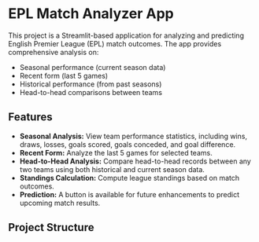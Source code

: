 # EPL Match Analyzer App

This project is a Streamlit-based application for analyzing and predicting English Premier League (EPL) match outcomes. The app provides comprehensive analysis on:
- Seasonal performance (current season data)
- Recent form (last 5 games)
- Historical performance (from past seasons)
- Head-to-head comparisons between teams

## Features

- **Seasonal Analysis:** View team performance statistics, including wins, draws, losses, goals scored, goals conceded, and goal difference.
- **Recent Form:** Analyze the last 5 games for selected teams.
- **Head-to-Head Analysis:** Compare head-to-head records between any two teams using both historical and current season data.
- **Standings Calculation:** Compute league standings based on match outcomes.
- **Prediction:** A button is available for future enhancements to predict upcoming match results.

## Project Structure

